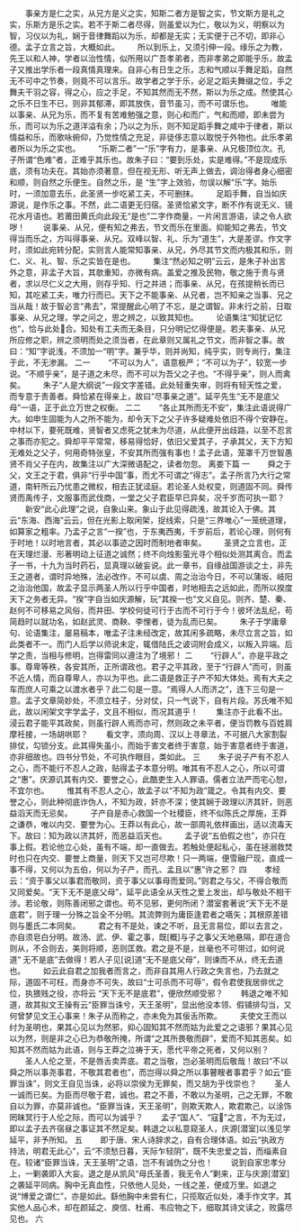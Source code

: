 <!-- { "loadSidebar": true } -->
　　事亲方是仁之实，从兄方是义之实，知斯二者方是智之实，节文斯方是礼之实，乐斯方是乐之实。若不于斯二者尽得，则虽爱以为仁，敬以为义，明察以为智，习仪以为礼，娴于音律舞蹈以为乐，却都是无实；无实便于己不切，即非心德。孟子立言之旨，大概如此。 
　　所以到乐上，又须引伸一段。缘乐之为教，先王以和人神，学者以治性情，似所用以广吾孝弟者，而非孝弟之即能乎乐，故孟子又推出学乐者一段真情真理来。自非心有日生之乐，志和气顺以手舞足蹈，自然无不可中之节奏，则竟不可以言乐。故学者之学于乐，必足之蹈夫舞缀之位，手之舞夫干羽之容，得之心，应之手足，不知其然而无不然，斯以为乐之成。然使其心之乐不日生不已，则非其郁滞，即其放佚，音节虽习，而不可谓乐也。 
　　唯能以事亲、从兄为乐，而不复有苦难勉强之意，则心和而广，气和而顺，即未尝为乐，而可以为乐之道洋溢有余；乃以之为乐，则不知足蹈手舞之咸中于律者，斯以情益和乐，而歌咏俯仰，乃觉性情之充足，非徒侈志意以取悦于外物也。此乐孝弟者所以为乐之实也。 
　　“乐斯二者”一“乐”字有力，是事亲、从兄极顶位次。孔子所谓“色难”者，正难乎其乐也。故朱子曰：“要到乐处，实是难得。”不是现成乐底，须有功夫在。其始亦须著意，但在视无形、听无声上做去，调治得者身心细密和顺，则自然之乐便生。自然之乐，是 “生”字上效验，勿误以解“乐”字。始乐时，一须加意去乐，此圣贤一步吃紧工夫，不可删抹。 
　　足蹈手舞，自当如庆源说，是作乐之事。不然，此二语更无归宿。圣贤恰紧文字，断不作有说无义、镜花水月语也。若莆田黄氏向此段无“是也”二字作商量，一片闲言游语，读之令人欲哕！ 
　　说事亲、从兄，便有知之弗去，节文而乐在里面。抑能知之弗去，节文得当而乐之，方叫得事亲、从兄。双峰以智、礼、乐为“道生”，大是差谬。作文字时，须如此宛转分配，实则言人能常知事亲、从兄，外尽其节文而内极其和乐，则仁、义、礼、智、乐之实皆在是也。 
　　集注“然必知之明”云云，是朱子补出言外之意，非孟子大旨，其欹重知，亦微有病。盖爱之推及民物，敬之施于贵与贤者，求以尽仁义之大用，则存乎知、行之并进；而事亲、从兄，在孩提稍长而已知，其吃紧工夫，唯力行而已。天下之不能事亲、从兄者，岂不知亲之当事、兄之当从哉！故于智必言“弗去”，常提醒此心明了不忘，是之谓智。非未行之前，日取事亲、从兄之理，学之问之，思之辨之，以致其知也。 
　　论语集注“知犹记忆也”，恰与此处合。知处有工夫而无条目，只分明记忆得便是。若夫事亲、从兄所应修之职，辨之须明而处之须当者，在此章则又属礼之节文，而非智之事。故曰：“知”字说浅，不须加一“明”字。兼乎华，则并尚知，纯乎实，则专尚行，集注于此，不无渗漏。 
二一
　　“不可以为人”，语意极严；“不可以为子”，较宽一步说。“不顺乎亲”，是子道之未尽，而不可以为吾父之子也。“不得乎亲”，则人而禽矣。 
　　朱子“人是大纲说”一段文字差错。此处轻重失审，则将有轻天性之爱，而专意于责善者。舜恰紧在得亲上，故曰“尽事亲之道”。延平先生“无不是底父母”一语，正于此立万世之权衡。 
二二 
　　“各止其所而无不安”，集注此语说得广大。如申生固能为人之所不能为，却令天下之父子许多疑难处依旧不得个安静在。中材以下，要死既难，贤智者又虑死之犹未为尽道，从此便开出歧路，以至不忍言之事而亦犯之。舜却平平常常，移易得恰好，依旧父爱其子，子承其父，天下方知无难处之父子，何用奇特张皇，不安其所而强有事也！孟子此语，笼罩千万世智愚贤不肖父子在内，故集注以广大深微语配之，读者勿忽。 
离娄下篇
一
　　舜之于父，文王之于君，俱非“行乎中国”事，而尤不可谓之“得志”。孟子所言乃大行之常道，南轩所云乃忧患之微权，相去正犹迳庭。若论圣人处权变，则道固不同。舜传贤而禹传子，文服事而武伐商，一堂之父子君臣早已异矣，况千岁而可执一耶？ 
　　新安“此心此理”之说，自象山来。象山于此见得疏浅，故其论入于佛。其云“东海、西海”云云，但在光影上取闲架，捉线索，只是“三界唯心”一笼统道理，如算家之粗率。乃孟子之言“一揆”也，于东夷西夷，千岁前后，若论心理，则何有于时地！以时地言者，其必以事迹之因时而制地者审矣。 
　　圣贤之立言也，正在天理烂漫、形著明动上征道之诚然；终不向烛影萤光寻个相似处测其离合。而孟子一书，十九为当时药石，显真理以破妄说。此一章书，自缘战国游谈之士，非先王之道者，谓时异地殊，法必改作，不可以虞、周之治治今日，不可以蒲坂、岐阳之治治他国，故孟子显示两圣人所以行乎中国者，时地相去之远如此，而所以揆度天下之务者无异。“揆”字自当如庆源解，玩“其揆一也”文义自见。则齐、楚、秦、赵何不可移易之风俗，而井田、学校何徒可行于古而不可行于今！彼坏法乱纪，苟简趋时以就功名，如赵武灵、商鞅、李悝者，徒为乱而已矣。 
　　朱子于学庸章句、论语集注，屡易稿本，唯孟子注未经改定，故其闲多疏略，未尽立言之旨，如此类者不一。而门人后学以师说未定，辄借陆氏之诐词附会成义，以叛入异端。后学之责，当相与修明，岂得雷同以遵注为了境邪！ 
二
　　“行辟人”，亦是平政之事。尊卑等秩，各安其所，正所谓政也。君子之平其政，至于“行辟人”而可，则虽不近人情，而自尊卑人，亦以为平也。此二语是救正子产不知大体处。焉有大夫之车而庶人可乘之以渡水者乎？此二句是一意。“焉得人人而济之”，连下三句是一意。孟子文章简妙处，不须立柱子，分对仗，只一气说下，自有片段。苏氏唯不知此，故以闲架文字学孟子，文且不相似，而况其道乎！ 
　　集注亦于此看不出。浸云君子能平其政矣，则虽行辟人焉而亦可，然则政之未平者，便当罚教与百姓肩摩衽接，一场胡哄耶？ 
　　看文字，须向周、汉以上寻章法，不可据八大家割裂排仗，勾锁分支。此其得失虽小，而始于害文者终于害意，始于害意者终于害道，亦非细故也。四书分节处，不可执作眼目，类如此。 
三
　　朱子说子产有不忍人之心，而不能行不忍人之政，贴得孟子本意分明。唯其有不忍人之心，所以可谓之“惠”。庆源讥其有内交、要誉之心，此酷吏生入人罪语。儒者立法严而宅心恕，不宜尔也。 
　　惟其有不忍人之心，故孟子以“不知为政”箴之。令其有内交、要誉之心，则此种彻底诈伪人，不知为政，奸亦不深；使其娴于政理以济其奸，则恶益滔天而无忌矣。 
　　子产自是赤心救国一个社稷臣，终不似陈氏之厚施，王莽之谦恭，唯以内交、要誉为心。王莽以有此心，故一部周礼依样画出，适以流毒天下。故曰：知为政以济其奸，而恶益滔天也。 
　　孟子说“五伯假之也”，亦只在事上假。若论他立心处，虽有不端，却一直做去。若触处便起私心，虽在拯溺救焚时也只在内交、要誉上商量，则天下又岂可尽欺！只一两端，便雪融尸现，直成一事不得，又何以为五伯，何以为子产，而孔、孟且以“惠”许之邪？ 
四
　　孝经云：“资于事父以事君而敬同，资于事父以事母而爱同。”则君之与父，不得合敬而又同爱矣。“天下无不是底父母”，延平此语全从天性之爱上发出，却与敬处不相干涉。若论敬，则陈善闭邪之谓也。苟不见邪，更何所闭？潜室套著说“天下无不是底君”，则于理一分殊之旨全不分明。其流弊则为庸臣逢君者之嚆矢；其根原差错则与墨氏二本同矣。 
　　君之有不是处，谏之不听，且无言易位，即以去言之，亦自须皂白分明。故汤、武、伊、霍之事，既[概]与子之事父天地悬隔，即在道合则从，不合则去，美则将顺，恶则匡救。君之是不是，丝毫也不可带过，如何说道“ 无不是底”去做得！若人子见[说]道“无不是底父母”，则谏而不从，终无去道也。 
　　如云此自君之加我者而言之，而非自其用人行政之失言也，乃去就之际，道固不可枉，而身亦不可失，故曰“士可杀而不可辱”，假令君使我居俳优之位，执猥贱之役，亦将云 “天下无不是底君”，便欣然顺受邪？ 
　　韩退之唯不知道，故其拟文王操有云“臣罪当诛兮，天王圣明”，显出他没本领、假铺排勾当，又何曾梦见文王心事来！朱子从而称之，亦未免为其佞舌所欺。 
　　夫使文王而以纣为圣明也，果其心见以为然邪，抑心固知其不然而姑为此爱之之语邪？果其心见以为然，则是非之心已为恭敬所掩，所谓“之其所畏敬而辟”，爱而不知其恶矣。如知其不然而姑为此语，则与王莽之泣祷于天，愿代平帝之死者，又何以别？ 
　　圣人人伦之至，不是唇舌卖弄底。君之当敬，岂必圣明而后敬哉！故曰“不以舜之所以事尧事君，不敬其君者也”，而岂得以舜之所以事瞽瞍者事君乎？如云“臣罪当诛”，则文王自见当诛，必将以崇侯为无罪矣，而又胡为乎伐崇也？ 
　　圣人一诚而已矣。为臣而尽敬于君，诚也。君之不善，不敢以为圣明，己之无罪，不敢自以为罪，亦莫非诚也。“臣罪当诛，天王圣明”，则欺天欺人，欺君欺己，以涂饰罔昧冥行于人伦之际，而可以为诚乎？ 
　　孟子“国人”、“寇”之言，不为无过，即以孟子去齐宿昼之事证其不然足矣。韩退之以私意窥圣人，庆源[潜室]以浅见学延平，非予所知。 五
　　即于唐、宋人诗辞求之，自有合理体语。如云“执政方持法，明君无此心”，云“不须愁日暮，天际乍轻阴”，既不失忠爱之旨，而缁素自在。较诸“臣罪当诛，天王圣明”之语，岂不有诚伪之分也！ 
　　说到自家忠孝分上，一剿袭即入大妄。退之是从凯风“母氏圣善，我无令人”剿来，正与庆源[潜室]之袭延平同病。胸中无真血性，只依他人见处，一线之差，便成万里。如退之说“博爱之谓仁”，亦是如此。繇他胸中未尝有仁，只揽取近似处，凑手作文字。其实他人品心术，却在颜延之、庾信、杜甫、韦应物之下，细取其诗文读之，败露尽见也。 
六
